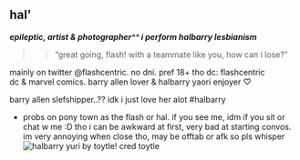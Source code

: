 ## hal' 

 ***epileptic, artist & photographer^^ i perform halbarry lesbianism***
  >> “great going, flash! with a teammate like you, how can i lose?”

  mainly on twitter @flashcentric. no dni. pref 18+ tho 
  dc: flashcentric  
   dc & marvel comics. barry allen lover & halbarry yaori enjoyer  ♡ 
   
   barry allen slefshipper..?? idk i just love her alot #halbarry
   -  probs on pony town as the flash or hal. if you see me, idm if you sit or chat w me :D tho i can be awkward at first, very bad at starting convos. im very annoying when close tho, may be offtab or afk so pls whisper
  ![halbarry yuri by toytle!](https://pbs.twimg.com/media/GkfGH_oWYAEQ0dv?format=jpg&name=large) cred toytle
